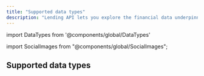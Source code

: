 ```yaml
---
title: "Supported data types"
description: "Lending API lets you explore the financial data underpinning the enhanced reports."
---
```


import DataTypes from '@components/global/DataTypes'

import SocialImages from "@components/global/SocialImages";

<SocialImages imgSrc="/img/banners/social/lending.png"/>

## Supported data types

<DataTypes product="lending" urlPrefix="/lending-api#"/>

<br/>